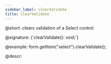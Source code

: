 ```yaml
---
sidebar_label: clearValidate
title: clearValidate
---          
```


@short: clears validation of a Select control

@signature: {'clearValidate(): void;'}

@example:
form.getItem("select").clearValidate();



@descr:


